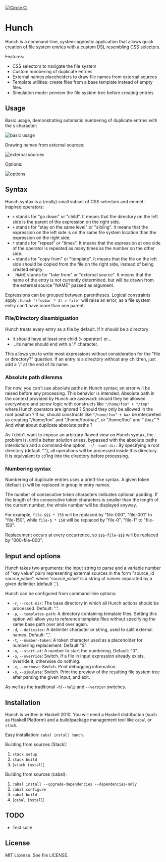 [![Circle CI](https://circleci.com/gh/loganbraga/hunch.svg?style=svg)](https://circleci.com/gh/loganbraga/hunch)
# Hunch

Hunch is a command-line, system-agnostic application that allows quick creation of file system entries with a custom DSL resembling CSS selectors.

Features:

+ CSS selectors to navigate the file system
+ Custom numbering of duplicate entries
+ External names placeholders to draw file names from external sources
+ Template utilities: create files from a base template instead of empty files.
+ Simulation mode: preview the file system tree before creating entries

## Usage

Basic usage, demonstrating automatic numbering of duplicate entries with the `$` character:


![basic usage](https://i.imgur.com/Y0TtKKH.png)


Drawing names from external sources:


![external sources](https://i.imgur.com/URN1Ymb.png)

Options:


![options](http://i.imgur.com/GpaSVsV.png)


## Syntax

Hunch syntax is a (really) small subset of CSS selectors and emmet-inspired operators:

+ `>` stands for "go down" or "child". It means that the directory on the left side is the parent of
the expression on the right side.
+ `+` stands for "stay on the same level" or "sibling". It means that the expression on the left side
is on the same file system location than the expression on the right side.
+ `*` stands for "repeat" or "times". It means that the expression at one side of the operator is
repeated as many times as the number on the other side.
+ `=` stands for "copy from" or "template". It means that the file on the left side should be copied from
the file on the right side, instead of being created empty.
+ `_?NAME` stands for "take from" or "external source". It means that the name of the entry is not currently determined,
but will be drawn from the external source "NAME" passed as argument.

Expressions can be grouped between parentheses. Logical constraints apply : `hunch '(foobar * 3) > file'` will raise an error, as
a file system entry can't have more than one parent.

### File/Directory disambiguation

Hunch treats every entry as a file by default. If it should be a directory:

+ It should have at least one child (`>` operator) or...
+ ...its name should end with a '/' character.

This allows you to write most expressions without consideration for the "file or directory?" question.
If an entry is a directory without any children, just add a '/' at the end of its name.

### Absolute path dilemma

For now, you can't use absolute paths in Hunch syntax; an error will be raised before any processing. This behavior is intended.
Absolute path in the context provided by Hunch are awkward: should they be allowed everywhere and screw logic with constructs like `"/home/foo" + "/tmp"` where Hunch operators are ignored ?
Should they only be allowed in the root position ? If so, should constructs like `"/home/foo" + baz` be interpreted as creating "/home/foo" and "/home/foo/baz", or "/home/foo" and "./baz" ?
And what about duplicate absolute paths ?

As I didn't want to impose an arbitrary flawed view on Hunch syntax, the problem is, until a better solution arises, bypassed with the absolute paths interdiction
and a command-line option, `-r`/`--root-dir`. By specifying a root directory (default "."), all operations will be processed inside this directory. It is equivalent to `cd`'ing into the directory before processing.

### Numbering syntax

Numbering of duplicate entries uses a printf-like syntax. A given token (default `$`) will be replaced in group in entry names.

The number of consecutive token characters indicates optional padding.
If the length of the consecutive token characters is smaller than the length of the current number, the whole number will be displayed anyway.

For example, `file-$$$ * 150` will be replaced by "file-000", "file-001" to "file-150", while
`file-$ * 150` will be replaced by "file-0", "file-1" to "file-150".

Replacement occurs at every occurrence, so `$$$-file-$$$` will be replaced by "000-file-000".


## Input and options

Hunch takes two arguments: the input string to parse and a variable number of "key value" pairs
representing external sources in the form "source_id source_value", where 'source_value' is a string of names separated by a given delimiter (default ',').

Hunch can be configured from command-line options:

+ `-r`, `--root-dir`: The base directory in which all Hunch actions should be processed. Default: ".".
+ `-p`, `--templates-path`: A directory containing template files. Setting this option will allow you to reference
template files without specifying the same base path over and over again.
+ `-d`, `--delimiter`: A delimiter character or string, used to split external names. Default: ",".
+ `-t`, `--number-token`: A token character used as a placeholder for numbering replacement. Default "$".
+ `-n`, `--start-at`: A number to start the numbering. Default: "0".
+ `-o`, `--override`: Switch. If a file in input expression already exists, override it, otherwise do nothing.
+ `-v`, `--verbose`: Switch. Print debugging information.
+ `-s`, `--simulate`: Switch. Print the preview of the resulting file system tree after parsing the given input, and exit.

As well as the traditional `-h`/`--help` and `--version` switches.


## Installation

Hunch is written in Haskell 2010. You will need a Haskell distribution (such as Haskell Platform) and a
build/package management tool like `cabal` or `stack`.

Easy installation: `cabal install hunch`.

Building from sources (Stack):

1. `stack setup`
2. `stack build`
3. (`stack install`)

Building from sources (cabal):

1. `cabal install --upgrade-dependencies --dependencies-only`
2. `cabal configure`
3. `cabal build`
4. (`cabal install`)


## TODO

+ Test suite


## License

MIT License. See file LICENSE.
